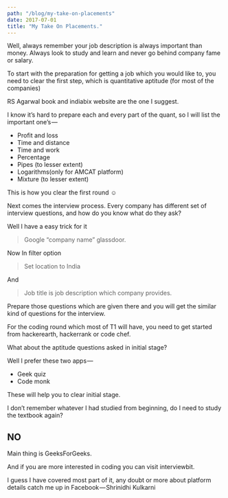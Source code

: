 ```yaml
---
path: "/blog/my-take-on-placements"
date: 2017-07-01
title: "My Take On Placements."
---
```


Well, always remember your job description is always important than money. Always look to study and learn and never go behind company fame or salary.  

To start with the preparation for getting a job which you would like to, you need to clear the first step, which is quantitative aptitude (for most of the companies)  

RS Agarwal book and indiabix website are the one I suggest.  

I know it’s hard to prepare each and every part of the quant, so I will list the important one’s —  

* Profit and loss
* Time and distance
* Time and work
* Percentage
* Pipes (to lesser extent)
* Logarithms(only for AMCAT platform)
* Mixture (to lesser extent)  

This is how you clear the first round ☺  

Next comes the interview process. Every company has different set of interview questions, and how do you know what do they ask?  

Well I have a easy trick for it  

> Google “company name” glassdoor.  

Now In filter option  

> Set location to India  

And  

> Job title is job description which company provides.  

Prepare those questions which are given there and you will get the similar kind of questions for the interview.  

For the coding round which most of T1 will have, you need to get started from hackerearth, hackerrank or code chef.  

What about the aptitude questions asked in initial stage?  

Well I prefer these two apps —  

* Geek quiz
* Code monk  

These will help you to clear initial stage.  

I don’t remember whatever I had studied from beginning, do I need to study the textbook again?  

## NO  

Main thing is GeeksForGeeks.  

And if you are more interested in coding you can visit interviewbit.  

I guess I have covered most part of it, any doubt or more about platform details catch me up in Facebook — Shrinidhi Kulkarni